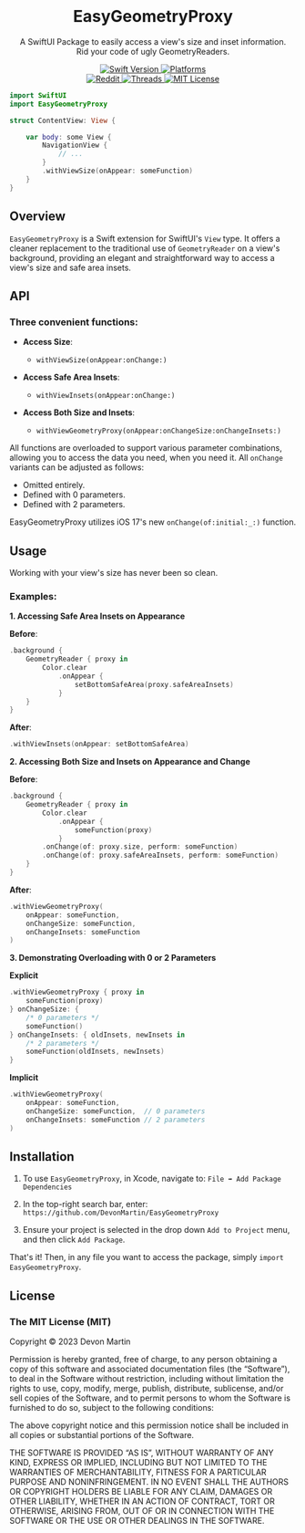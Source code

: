 <br>

<h1 align=center>
EasyGeometryProxy
</h1>

<p align=center>
	A SwiftUI Package to easily access a view's size and inset information.
	<br>
	Rid your code of ugly GeometryReaders.
</p>

<p align=center>
<a href="https://docs.swift.org/swift-book/documentation/the-swift-programming-language/">
	<img src="https://img.shields.io/badge/Swift_Compatability-5.9-4f4f4f?logo=swift&colorB=F05138" alt="Swift Version">
</a>

<a href="https://developer.apple.com/documentation/swiftui/view/onchange(of:initial:_:)-4psgg#">
	<img src="https://img.shields.io/badge/Platforms-iOS_|_macOS_|_visionOS-4f4f4f?logo=apple&colorB=ffffff" alt="Platforms">
</a>

<br/>

<a href="https://www.reddit.com/u/DeanHodes/?utm_source=share&utm_medium=ios_app&utm_name=ioscss&utm_content=1&utm_term=1">
	<img src="https://img.shields.io/badge/Reddit-@DeanHodes-black?logo=reddit&colorA=ffffff&colorB=FF4500" alt="Reddit">
</a>

<a href="https://www.threads.net/@realdevonmartin">
	<img src="https://img.shields.io/badge/Threads-@realDevonMartin-4f4f4f?logo=threads&colorA=000000&&colorB=ffffff" alt="Threads">
</a>

<a href="#license">
	<img src="https://img.shields.io/badge/license-MIT-yellow)" alt="MIT License">
</a>
</p>

```swift
import SwiftUI
import EasyGeometryProxy

struct ContentView: View {

    var body: some View {
        NavigationView {
            // ...
        }
        .withViewSize(onAppear: someFunction)
    }
}
```


<h2>Overview</h2>

`EasyGeometryProxy` is a Swift extension for SwiftUI's `View` type.
It offers a cleaner replacement to the traditional use of `GeometryReader` on a view's background, providing an elegant and straightforward way to access a view's size and safe area insets.

<h2>API</h2>

<h3>Three convenient functions:</h3>

- **Access Size**:
    - `withViewSize(onAppear:onChange:)`

- **Access Safe Area Insets**:
    - `withViewInsets(onAppear:onChange:)`

- **Access Both Size and Insets**:
    - `withViewGeometryProxy(onAppear:onChangeSize:onChangeInsets:)`

All functions are overloaded to support various parameter combinations, allowing you to access the data you need, when you need it. All `onChange` variants can be adjusted as follows:

- Omitted entirely.
- Defined with 0 parameters.
- Defined with 2 parameters.

EasyGeometryProxy utilizes iOS 17's new `onChange(of:initial:_:)` function.

## Usage

Working with your view's size has never been so clean.

### Examples:

**1. Accessing Safe Area Insets on Appearance**

**Before**:

```swift
.background {
    GeometryReader { proxy in
        Color.clear
            .onAppear {
                setBottomSafeArea(proxy.safeAreaInsets)
            }
    }
}
```

**After**:

```swift
.withViewInsets(onAppear: setBottomSafeArea)
```

**2. Accessing Both Size and Insets on Appearance and Change**

**Before**:

```swift
.background {
    GeometryReader { proxy in
        Color.clear
            .onAppear {
                someFunction(proxy)
            }
        .onChange(of: proxy.size, perform: someFunction)
        .onChange(of: proxy.safeAreaInsets, perform: someFunction)
    }
}
```

**After**:

```swift
.withViewGeometryProxy(
    onAppear: someFunction,
    onChangeSize: someFunction,
    onChangeInsets: someFunction
)
```

**3. Demonstrating Overloading with 0 or 2 Parameters**

**Explicit**

```swift
.withViewGeometryProxy { proxy in
    someFunction(proxy)
} onChangeSize: {
    /* 0 parameters */ 
    someFunction()
} onChangeInsets: { oldInsets, newInsets in
    /* 2 parameters */
    someFunction(oldInsets, newInsets)
}
```

**Implicit**

```swift
.withViewGeometryProxy(
    onAppear: someFunction,
    onChangeSize: someFunction,  // 0 parameters
    onChangeInsets: someFunction // 2 parameters
)
```

## Installation

1. To use `EasyGeometryProxy`, in Xcode, navigate to: `File ➡ Add Package Dependencies`

2. In the top-right search bar, enter: `https://github.com/DevonMartin/EasyGeometryProxy`

3. Ensure your project is selected in the drop down `Add to Project` menu, and then click `Add Package`.

That's it! Then, in any file you want to access the package, simply `import EasyGeometryProxy`.

## License

### The MIT License (MIT)

Copyright © 2023 Devon Martin

Permission is hereby granted, free of charge, to any person
obtaining a copy of this software and associated documentation
files (the “Software”), to deal in the Software without
restriction, including without limitation the rights to use,
copy, modify, merge, publish, distribute, sublicense, and/or sell
copies of the Software, and to permit persons to whom the
Software is furnished to do so, subject to the following
conditions:

The above copyright notice and this permission notice shall be
included in all copies or substantial portions of the Software.

THE SOFTWARE IS PROVIDED “AS IS”, WITHOUT WARRANTY OF ANY KIND,
EXPRESS OR IMPLIED, INCLUDING BUT NOT LIMITED TO THE WARRANTIES
OF MERCHANTABILITY, FITNESS FOR A PARTICULAR PURPOSE AND
NONINFRINGEMENT. IN NO EVENT SHALL THE AUTHORS OR COPYRIGHT
HOLDERS BE LIABLE FOR ANY CLAIM, DAMAGES OR OTHER LIABILITY,
WHETHER IN AN ACTION OF CONTRACT, TORT OR OTHERWISE, ARISING
FROM, OUT OF OR IN CONNECTION WITH THE SOFTWARE OR THE USE OR
OTHER DEALINGS IN THE SOFTWARE.
